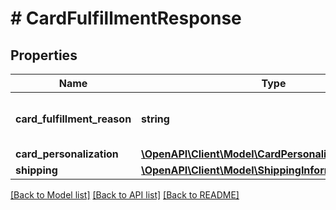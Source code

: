 # # CardFulfillmentResponse

## Properties

Name | Type | Description | Notes
------------ | ------------- | ------------- | -------------
**card_fulfillment_reason** | **string** | Descriptive reason for the card fulfillment. | [optional]
**card_personalization** | [**\OpenAPI\Client\Model\CardPersonalization**](CardPersonalization.md) |  |
**shipping** | [**\OpenAPI\Client\Model\ShippingInformationResponse**](ShippingInformationResponse.md) |  | [optional]

[[Back to Model list]](../../README.md#models) [[Back to API list]](../../README.md#endpoints) [[Back to README]](../../README.md)
